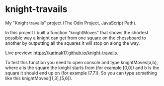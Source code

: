 # knight-travails

My "Knight travails" project (The Odin Project, JavaScript Path).

In this project I built a function "knightMoves" that shows the shortest possible way a knight can get from one square on the chessboard to another by outputting all the squares it will stop on along the way.

Live preview: https://karinak17.github.io/knight-travails.

To test this function you need to open console and type knightMoves(a,b), where a is the square the knight starts from (for example [0,0]) and b is the square it should end up on (for example [7,7]). So you can type something like this knightMoves([1,3],[5,6]).
